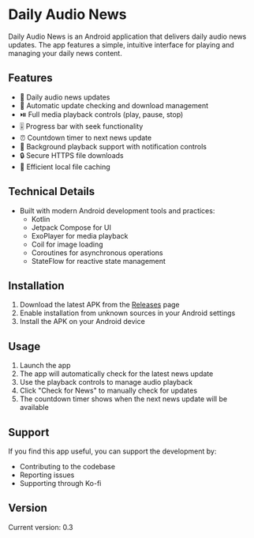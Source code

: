 # Daily Audio News

Daily Audio News is an Android application that delivers daily audio news updates. The app features a simple, intuitive interface for playing and managing your daily news content.

## Features

- 📰 Daily audio news updates
- 🔄 Automatic update checking and download management
- ⏯️ Full media playback controls (play, pause, stop)
- 🎚️ Progress bar with seek functionality
- ⏰ Countdown timer to next news update
- 📱 Background playback support with notification controls
- 🔒 Secure HTTPS file downloads
- 💾 Efficient local file caching

## Technical Details

- Built with modern Android development tools and practices:
  - Kotlin
  - Jetpack Compose for UI
  - ExoPlayer for media playback
  - Coil for image loading
  - Coroutines for asynchronous operations
  - StateFlow for reactive state management

## Installation

1. Download the latest APK from the [Releases](../../releases) page
2. Enable installation from unknown sources in your Android settings
3. Install the APK on your Android device

## Usage

1. Launch the app
2. The app will automatically check for the latest news update
3. Use the playback controls to manage audio playback
4. Click "Check for News" to manually check for updates
5. The countdown timer shows when the next news update will be available

## Support

If you find this app useful, you can support the development by:
- Contributing to the codebase
- Reporting issues
- Supporting through Ko-fi

## Version

Current version: 0.3

